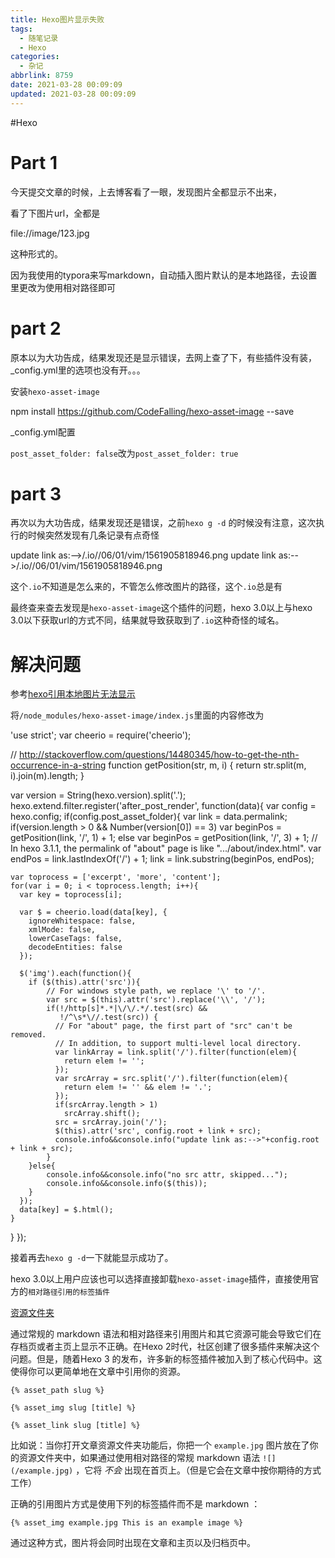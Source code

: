 ```yaml
---
title: Hexo图片显示失败
tags:
  - 随笔记录
  - Hexo
categories:
  - 杂记
abbrlink: 8759
date: 2021-03-28 00:09:09
updated: 2021-03-28 00:09:09
---
```

#Hexo
# Part 1

  

今天提交文章的时候，上去博客看了一眼，发现图片全都显示不出来，

  

看了下图片url，全都是

  

file://image/123.jpg

  

这种形式的。

  

因为我使用的typora来写markdown，自动插入图片默认的是本地路径，去设置里更改为使用相对路径即可

  

# part 2

  

原本以为大功告成，结果发现还是显示错误，去网上查了下，有些插件没有装，_config.yml里的选项也没有开。。。

  

安装`hexo-asset-image`

  

npm install https://github.com/CodeFalling/hexo-asset-image --save

  

_config.yml配置

  

`post_asset_folder: false`改为`post_asset_folder: true`

  

# part 3

  

再次以为大功告成，结果发现还是错误，之前`hexo g -d` 的时候没有注意，这次执行的时候突然发现有几条记录有点奇怪

  

update link as:-->/.io//06/01/vim/1561905818946.png
update link as:-->/.io//06/01/vim/1561905818946.png

  

这个`.io`不知道是怎么来的，不管怎么修改图片的路径，这个`.io`总是有

  

最终查来查去发现是`hexo-asset-image`这个插件的问题，hexo 3.0以上与hexo 3.0以下获取url的方式不同，结果就导致获取到了`.io`这种奇怪的域名。

  

# 解决问题

  

参考[hexo引用本地图片无法显示](https://blog.csdn.net/xjm850552586/article/details/84101345)

  

将`/node_modules/hexo-asset-image/index.js`里面的内容修改为

  

'use strict';
var cheerio = require('cheerio');

// http://stackoverflow.com/questions/14480345/how-to-get-the-nth-occurrence-in-a-string
function getPosition(str, m, i) {
  return str.split(m, i).join(m).length;
}

var version = String(hexo.version).split('.');
hexo.extend.filter.register('after_post_render', function(data){
  var config = hexo.config;
  if(config.post_asset_folder){
    var link = data.permalink;
	if(version.length > 0 && Number(version[0]) == 3)
	   var beginPos = getPosition(link, '/', 1) + 1;
	else
	   var beginPos = getPosition(link, '/', 3) + 1;
	// In hexo 3.1.1, the permalink of "about" page is like ".../about/index.html".
	var endPos = link.lastIndexOf('/') + 1;
    link = link.substring(beginPos, endPos);

    var toprocess = ['excerpt', 'more', 'content'];
    for(var i = 0; i < toprocess.length; i++){
      var key = toprocess[i];
 
      var $ = cheerio.load(data[key], {
        ignoreWhitespace: false,
        xmlMode: false,
        lowerCaseTags: false,
        decodeEntities: false
      });

      $('img').each(function(){
		if ($(this).attr('src')){
			// For windows style path, we replace '\' to '/'.
			var src = $(this).attr('src').replace('\\', '/');
			if(!/http[s]*.*|\/\/.*/.test(src) &&
			   !/^\s*\//.test(src)) {
			  // For "about" page, the first part of "src" can't be removed.
			  // In addition, to support multi-level local directory.
			  var linkArray = link.split('/').filter(function(elem){
				return elem != '';
			  });
			  var srcArray = src.split('/').filter(function(elem){
				return elem != '' && elem != '.';
			  });
			  if(srcArray.length > 1)
				srcArray.shift();
			  src = srcArray.join('/');
			  $(this).attr('src', config.root + link + src);
			  console.info&&console.info("update link as:-->"+config.root + link + src);
			}
		}else{
			console.info&&console.info("no src attr, skipped...");
			console.info&&console.info($(this));
		}
      });
      data[key] = $.html();
    }
  }
});

  

接着再去`hexo g -d`一下就能显示成功了。

  

hexo 3.0以上用户应该也可以选择直接卸载`hexo-asset-image`插件，直接使用官方的`相对路径引用的标签插件`

  

[资源文件夹](https://hexo.io/zh-cn/docs/asset-folders.html)

通过常规的 markdown 语法和相对路径来引用图片和其它资源可能会导致它们在存档页或者主页上显示不正确。在Hexo 2时代，社区创建了很多插件来解决这个问题。但是，随着Hexo 3 的发布，许多新的标签插件被加入到了核心代码中。这使得你可以更简单地在文章中引用你的资源。

`{% asset_path slug %}`

`{% asset_img slug [title] %}`

`{% asset_link slug [title] %}`

比如说：当你打开文章资源文件夹功能后，你把一个 `example.jpg` 图片放在了你的资源文件夹中，如果通过使用相对路径的常规 markdown 语法 `![](/example.jpg)` ，它将 _不会_ 出现在首页上。（但是它会在文章中按你期待的方式工作）

正确的引用图片方式是使用下列的标签插件而不是 markdown ：

`{% asset_img example.jpg This is an example image %}`

通过这种方式，图片将会同时出现在文章和主页以及归档页中。